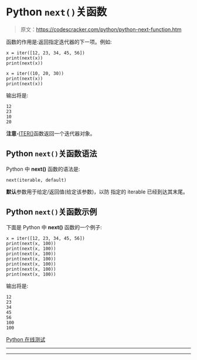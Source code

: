 # Python `next()`关函数

> 原文：<https://codescracker.com/python/python-next-function.htm>

函数的作用是:返回指定迭代器的下一项。例如:

```
x = iter([12, 23, 34, 45, 56])
print(next(x))
print(next(x))

x = iter((10, 20, 30))
print(next(x))
print(next(x))
```

输出将是:

```
12
23
10
20
```

**注意-**[ITER()](/python/python-iter-function.htm)函数返回一个迭代器对象。

## Python `next()`关函数语法

Python 中 **next()** 函数的语法是:

```
next(iterable, default)
```

**默认**参数用于给定/返回值(给定该参数)，以防 指定的 iterable 已经到达其末尾。

## Python `next()`关函数示例

下面是 Python 中 **next()** 函数的一个例子:

```
x = iter([12, 23, 34, 45, 56])
print(next(x, 100))
print(next(x, 100))
print(next(x, 100))
print(next(x, 100))
print(next(x, 100))
print(next(x, 100))
print(next(x, 100))
```

输出将是:

```
12
23
34
45
56
100
100
```

[Python 在线测试](/exam/showtest.php?subid=10)

* * *

* * *